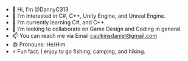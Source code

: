 - 👋 Hi, I’m @DannyC313
- 👀 I’m interested in C#, C++, Unity Engine, and Unreal Engine.
- 🌱 I’m currently learning C#, and C++.
- 💞️ I’m looking to collaborate on Game Design and Coding in general.
- 📫 You can reach me via Email caulkinsdaniel@gmail.com
- 😄 Pronouns: He/Him
- ⚡ Fun fact: I enjoy to go fishing, camping, and hiking.

<!---
DannyC313/DannyC313 is a ✨ special ✨ repository because its `README.md` (this file) appears on your GitHub profile.
You can click the Preview link to take a look at your changes.
--->
